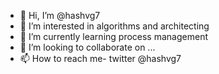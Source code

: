 - 👋 Hi, I’m @hashvg7
- 👀 I’m interested in algorithms and architecting
- 🌱 I’m currently learning process management
- 💞️ I’m looking to collaborate on ...
- 📫 How to reach me- twitter @hashvg7

<!---
hashvg7/hashvg7 is a ✨ special ✨ repository because its `README.md` (this file) appears on your GitHub profile.
You can click the Preview link to take a look at your changes.
--->
